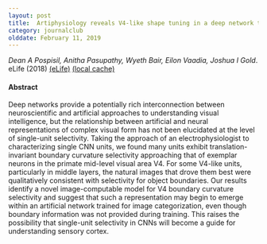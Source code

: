 ```yaml
---
layout: post
title:  Artiphysiology reveals V4-like shape tuning in a deep network trained for image classification(2018)
category: journalclub
olddate: February 11, 2019
---
```

 
*Dean A Pospisil, Anitha Pasupathy, Wyeth Bair, Eilon Vaadia, Joshua I Gold*. eLife (2018) 
[(eLife)](https://doi.org/10.7554/eLife.38242)
[(local cache)]({{site.url}}/journalclub/JCpapers/Pospisil-Artiphysiology.pdf)

#### Abstract
Deep networks provide a potentially rich interconnection between neuroscientific and artificial approaches to understanding visual intelligence, but the relationship between artificial and neural representations of complex visual form has not been elucidated at the level of single-unit selectivity. Taking the approach of an electrophysiologist to characterizing single CNN units, we found many units exhibit translation-invariant boundary curvature selectivity approaching that of exemplar neurons in the primate mid-level visual area V4. For some V4-like units, particularly in middle layers, the natural images that drove them best were qualitatively consistent with selectivity for object boundaries. Our results identify a novel image-computable model for V4 boundary curvature selectivity and suggest that such a representation may begin to emerge within an artificial network trained for image categorization, even though boundary information was not provided during training. This raises the possibility that single-unit selectivity in CNNs will become a guide for understanding sensory cortex.